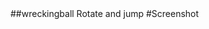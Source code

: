 <head>
<meta charset="UTF-8">
<meta name="description" content="ClockRotation Rotate and jump code in processing">
<meta name="keywords" content="kushabk,kusha bk,kusha b k,ClockRotation,">
<meta name="author" content="kusha bk">
<meta http-equiv="refresh" content="30">
</head>
##wreckingball
Rotate and jump 
#Screenshot

